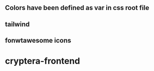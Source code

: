## Colors have been defined as var in css root file
## tailwind 
##  fonwtawesome icons
# cryptera-frontend
